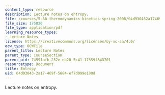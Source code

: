 ```yaml
---
content_type: resource
description: Lecture notes on entropy.
file: /courses/5-60-thermodynamics-kinetics-spring-2008/04d930432a17469f5684ef7d999e190d_5_60_lecture9.pdf
file_size: 175826
file_type: application/pdf
learning_resource_types:
- Lecture Notes
license: https://creativecommons.org/licenses/by-nc-sa/4.0/
ocw_type: OCWFile
parent_title: Lecture Notes
parent_type: CourseSection
parent_uid: 74591afb-232e-eb20-5c41-17359f843701
resourcetype: Document
title: Entropy
uid: 04d93043-2a17-469f-5684-ef7d999e190d
---
```

Lecture notes on entropy.